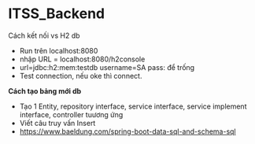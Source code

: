 # ITSS_Backend

Cách kết nối vs H2 db
- Run trên localhost:8080
- nhập URL = localhost:8080/h2console
- url=jdbc:h2:mem:testdb
  username=SA
pass: để trống
- Test connection, nếu oke thì connect.

**Cách tạo bảng mới db**
- Tạo 1 Entity, repository interface, service interface, service implement interface, controller tuương ứng
- Viết câu truy vấn Insert 
- https://www.baeldung.com/spring-boot-data-sql-and-schema-sql